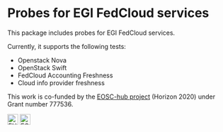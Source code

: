 # Probes for EGI FedCloud services

This package includes probes for EGI FedCloud services.

Currently, it supports the following tests:

- Openstack Nova
- OpenStack Swift
- FedCloud Accounting Freshness
- Cloud info provider freshness

This work is co-funded by the [EOSC-hub project](http://eosc-hub.eu/) (Horizon 2020) under Grant number 777536. 

<img alt="EU logo" src="https://wiki.eosc-hub.eu/download/attachments/1867786/eu%20logo.jpeg?version=1&modificationDate=1459256840098&api=v2" height="24">
<img alt="EOSC-Hub logo" src="https://wiki.eosc-hub.eu/download/attachments/18973612/eosc-hub-web.png?version=1&modificationDate=1516099993132&api=v2" height="24">

